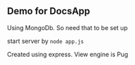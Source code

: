 ## Demo for DocsApp
Using MongoDb. So need that to be set up

start server by `node app.js`

Created using express. View engine is Pug